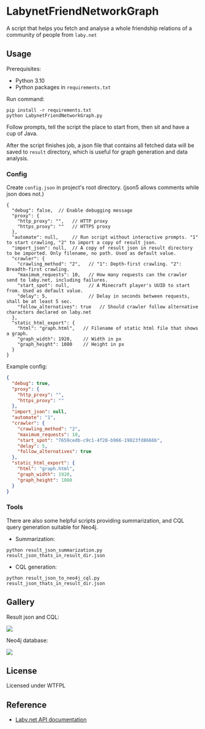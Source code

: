 # LabynetFriendNetworkGraph

A script that helps you fetch and analyse a whole friendship relations of a community of people from `laby.net`

## Usage

Prerequisites:

- Python 3.10
- Python packages in `requirements.txt`

Run command:
```shell
pip install -r requirements.txt
python LabynetFriendNetworkGraph.py
```

Follow prompts, tell the script the place to start from, then sit and have a cup of Java.

After the script finishes job, a json file that contains all fetched data will be saved to `result` directory, which is useful for graph generation and data analysis.

### Config

Create `config.json` in project's root directory. (json5 allows comments while json does not.)

```json5
{
  "debug": false,  // Enable debugging message
  "proxy": {
    "http_proxy": "",   // HTTP proxy
    "https_proxy": ""   // HTTPS proxy
  },
  "automate": null,     // Run script without interactive prompts. "1" to start crawling, "2" to import a copy of result json.
  "import_json": null,  // A copy of result json in result directory to be imported. Only filename, no path. Used as default value.
  "crawler": {
    "crawling_method": "2",   // "1": Depth-first crawling. "2": Breadth-first crawling.
    "maximum_requests": 10,   // How many requests can the crawler send to laby.net, including failures.
    "start_spot": null,       // A Minecraft player's UUID to start from. Used as default value.
    "delay": 5,               // Delay in seconds between requests, shall be at least 5 sec.
    "follow_alternatives": true   // Should crawler follow alternative characters declared on laby.net
  },
  "static_html_export": {
    "html": "graph.html",   // Filename of static html file that shows a graph.
    "graph_width": 1920,    // Width in px
    "graph_height": 1080    // Height in px
  }
}
```

Example config:
```json
{
  "debug": true,
  "proxy": {
    "http_proxy": "",
    "https_proxy": ""
  },
  "import_json": null,
  "automate": "1",
  "crawler": {
    "crawling_method": "2",
    "maximum_requests": 10,
    "start_spot": "7659cedb-c9c1-4f28-b966-19823fd8666b",
    "delay": 5,
    "follow_alternatives": true
  },
  "static_html_export": {
    "html": "graph.html",
    "graph_width": 1920,
    "graph_height": 1080
  }
}
```

### Tools

There are also some helpful scripts providing summarization, and CQL query generation suitable for Neo4j.

- Summarization:

```shell
python result_json_summarization.py result_json_thats_in_result_dir.json
```

- CQL generation:

```shell
python result_json_to_neo4j_cql.py result_json_thats_in_result_dir.json
```


## Gallery

Result json and CQL:

![](https://assets.app.crimsonedgehope.warpedinnether.top:65499/LabynetFriendNetworkGraph-2.png)

Neo4j database:

![](https://assets.app.crimsonedgehope.warpedinnether.top:65499/LabynetFriendNetworkGraph-1.png)

## License

Licensed under WTFPL

## Reference

- [Laby.net API documentation](https://web.archive.org/web/20211001164932/https://laby.net/api/docs)
